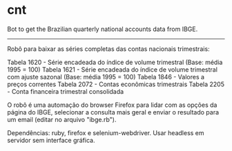 # cnt

Bot to get the Brazilian quarterly national accounts data from IBGE. 

-----------------------------------------------------------------------

Robô para baixar as séries completas das contas nacionais trimestrais:

Tabela 1620 -	Série encadeada do índice de volume trimestral (Base: média 1995 = 100)
Tabela 1621 -	Série encadeada do índice de volume trimestral com ajuste sazonal (Base: média 1995 = 100)
Tabela 1846 - Valores a preços correntes
Tabela 2072 -	Contas econômicas trimestrais
Tabela 2205 -	Conta financeira trimestral consolidada

O robô é uma automação do browser Firefox para lidar com as opções da página do IBGE, selecionar a consulta mais geral e enviar o resultado para um email (editar no arquivo "ibge.rb"). 

Dependências: ruby, firefox e selenium-webdriver. Usar headless em servidor sem interface gráfica. 
